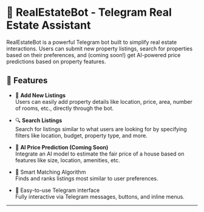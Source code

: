 # 🏡 RealEstateBot - Telegram Real Estate Assistant

RealEstateBot is a powerful Telegram bot built to simplify real estate interactions. Users can submit new property listings, search for properties based on their preferences, and (coming soon!) get AI-powered price predictions based on property features.

## 🚀 Features

- 📝 **Add New Listings**  
  Users can easily add property details like location, price, area, number of rooms, etc., directly through the bot.

- 🔍 **Search Listings**  
  Search for listings similar to what users are looking for by specifying filters like location, budget, property type, and more.

- 🤖 **AI Price Prediction (Coming Soon)**  
  Integrate an AI model to estimate the fair price of a house based on features like size, location, amenities, etc.

- 🧠 Smart Matching Algorithm  
  Finds and ranks listings most similar to user preferences.

- 💬 Easy-to-use Telegram interface  
  Fully interactive via Telegram messages, buttons, and inline menus.

---

